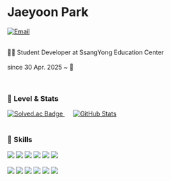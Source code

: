 # Jaeyoon Park

<a href="mailto:rhkgkrwk2008@gmail.com">
  <img src="https://img.shields.io/badge/rhkgkrwk2008@gmail.com-EA4335?style=flat-square&logo=gmail&logoColor=white" alt="Email"/>
</a>
<br><br>

👩‍💻 Student Developer at SsangYong Education Center
<br>
<br>
since 30 Apr. 2025 ~ 🌊

<br> 

### 💫 Level & Stats
<div align="left">
  <a href="https://solved.ac/rhkgkrwk2008">
    <img src="http://mazassumnida.wtf/api/v2/generate_badge?boj=rhkgkrwk2008" alt="Solved.ac Badge"/>
  </a>
  &nbsp;&nbsp;&nbsp;&nbsp; 
  <a href="https://github.com/park990">
    <img src="https://github-readme-stats.vercel.app/api?username=park990&show_icons=true&hide_border=true&theme=default" alt="GitHub Stats"/>
  </a>
</div>
<br>
<h3 style="margin-top: 24px;">🚀 Skills</h3>
<div align="left">
  <img src="https://img.shields.io/badge/GitHub-181717?style=for-the-badge&logo=github&logoColor=white">
  <img src="https://img.shields.io/badge/Java-007396?style=for-the-badge&logo=openjdk&logoColor=white"> 
  <img src="https://img.shields.io/badge/Spring-6DB33F?style=for-the-badge&logo=spring&logoColor=white">
  <img src="https://img.shields.io/badge/HTML5-E34F26?style=for-the-badge&logo=html5&logoColor=white">
  <img src="https://img.shields.io/badge/CSS3-1572B6?style=for-the-badge&logo=css3&logoColor=white">
  <img src="https://img.shields.io/badge/jquery-%230769AD.svg?style=for-the-badge&logo=jquery&logoColor=white">
  <br>
  <br>
  <img src="https://img.shields.io/badge/JavaScript-F7DF1E?style=for-the-badge&logo=javascript&logoColor=black">
  <img src="https://img.shields.io/badge/Git-F05032?style=for-the-badge&logo=git&logoColor=white">
  <img src="https://img.shields.io/badge/Notion-000000?style=for-the-badge&logo=notion&logoColor=white">
  <img src="https://img.shields.io/badge/Next-black?style=for-the-badge&logo=next.js&logoColor=white">
  <img src="https://img.shields.io/badge/node.js-6DA55F?style=for-the-badge&logo=node.js&logoColor=white">
  <img src="https://img.shields.io/badge/AWS-%23FF9900.svg?style=for-the-badge&logo=amazon-aws&logoColor=white">
</div>
